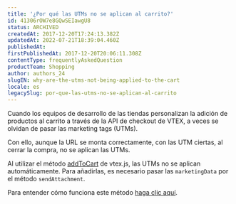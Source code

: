 ```yaml
---
title: '¿Por qué las UTMs no se aplican al carrito?'
id: 41306rOW7e8GQwSEIawgU8
status: ARCHIVED
createdAt: 2017-12-20T17:24:13.382Z
updatedAt: 2022-07-21T18:39:04.460Z
publishedAt: 
firstPublishedAt: 2017-12-20T20:06:11.308Z
contentType: frequentlyAskedQuestion
productTeam: Shopping
author: authors_24
slugEN: why-are-the-utms-not-being-applied-to-the-cart
locale: es
legacySlug: por-que-las-utms-no-se-aplican-al-carrito
---
```


Cuando los equipos de desarrollo de las tiendas personalizan la adición de productos al carrito a través de la API de checkout de VTEX, a veces se olvidan de pasar las marketing tags (UTMs).

Con ello, aunque la URL se monta correctamente, con las UTM ciertas, al cerrar la compra, no se aplican las UTMs.

Al utilizar el método [addToCart](https://github.com/vtex/vtex.js/tree/master/docs/checkout#addtocartitems-expectedorderformsections-saleschannel) de vtex.js, las UTMs no se aplican automáticamente. Para añadirlas, es necesario pasar las `marketingData` por el método `sendAttachment`.

Para entender cómo funciona este método [haga clic aquí](https://github.com/vtex/vtex.js/tree/master/docs/checkout#sendattachmentattachmentid-attachment-expectedorderformsections).
